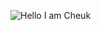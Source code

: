 ![Hello I am Cheuk](https://github.com/user-attachments/assets/000bd11d-390c-4cbe-9a1d-e775f1da3ee6)
